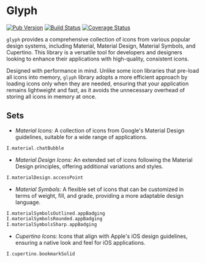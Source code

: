 # Glyph

[![Pub Version](https://img.shields.io/pub/v/glyph.svg)](https://pub.dev/packages/glyph)
[![Build Status](https://travis-ci.org/landamessenger/glyph.svg?branch=master)](https://travis-ci.org/landamessenger/glyph)
[![Coverage Status](https://coveralls.io/repos/github/landamessenger/glyph/badge.svg?branch=master)](https://coveralls.io/github/landamessenger/glyph?branch=master)

`glyph` provides a comprehensive collection of icons from various popular design systems, including Material, Material Design, Material Symbols, and Cupertino. This library is a versatile tool for developers and designers looking to enhance their applications with high-quality, consistent icons.

Designed with performance in mind. Unlike some icon libraries that pre-load all icons into memory, `glyph` library adopts a more efficient approach by loading icons only when they are needed, ensuring that your application remains lightweight and fast, as it avoids the unnecessary overhead of storing all icons in memory at once.

## Sets

- *Material Icons:* A collection of icons from Google's Material Design guidelines, suitable for a wide range of applications.

```dart
I.material.chatBubble
```

- *Material Design Icons:* An extended set of icons following the Material Design principles, offering additional variations and styles.

```dart
I.materialDesign.accessPoint
```

- *Material Symbols:* A flexible set of icons that can be customized in terms of weight, fill, and grade, providing a more adaptable design language.

```dart
I.materialSymbolsOutlined.appBadging
I.materialSymbolsRounded.appBadging
I.materialSymbolsSharp.appBadging
```

- *Cupertino Icons:* Icons that align with Apple's iOS design guidelines, ensuring a native look and feel for iOS applications.

```dart
I.cupertino.bookmarkSolid
```




